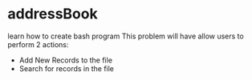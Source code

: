 # addressBook
learn how to create bash program
This problem will have allow users to perform 2 actions:
- Add New Records to the file
- Search for records in the file

